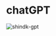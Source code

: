 # chatGPT

![shindk-gpt](https://user-images.githubusercontent.com/109497684/220277598-0525a9eb-551e-43e6-b844-f651b0582c7f.png)
